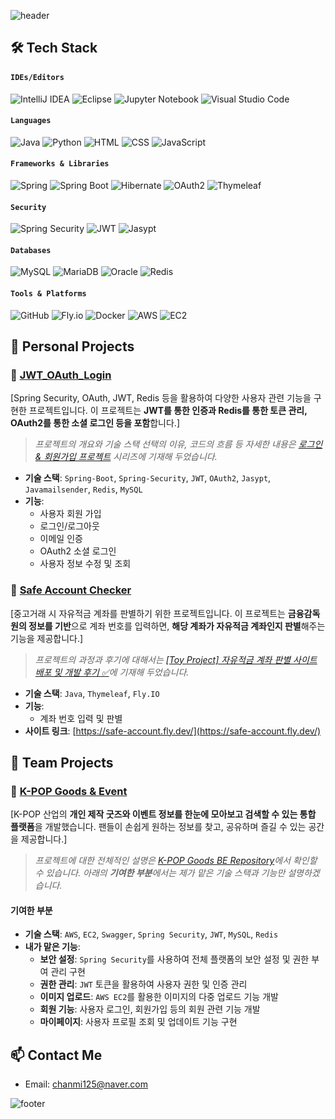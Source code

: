 ![header](https://capsule-render.vercel.app/api?type=waving&color=gradient&height=150&section=header&text=Github&fontSize=35&fontAlignY=35)

## 🛠️ Tech Stack

#### **`IDEs/Editors`**
![IntelliJ IDEA](https://img.shields.io/badge/IntelliJIDEA-000000.svg?style=for-the-badge&logo=intellij-idea&logoColor=white)
![Eclipse](https://img.shields.io/badge/Eclipse-FE7A16.svg?style=for-the-badge&logo=Eclipse&logoColor=white)
![Jupyter Notebook](https://img.shields.io/badge/jupyter-%23FA0F00.svg?style=for-the-badge&logo=jupyter&logoColor=white)
![Visual Studio Code](https://img.shields.io/badge/Visual%20Studio%20Code-0078d7.svg?style=for-the-badge&logo=visual-studio-code&logoColor=white)

#### **`Languages`**
![Java](https://img.shields.io/badge/java-%23ED8B00.svg?style=for-the-badge&logo=openjdk&logoColor=white)
![Python](https://img.shields.io/badge/Python-3776AB?style=for-the-badge&logo=python&logoColor=white)
![HTML](https://img.shields.io/badge/HTML5-E34F26?style=for-the-badge&logo=html5&logoColor=white)
![CSS](https://img.shields.io/badge/CSS3-1572B6?style=for-the-badge&logo=css3&logoColor=white)
![JavaScript](https://img.shields.io/badge/JavaScript-323330?style=for-the-badge&logo=javascript&logoColor=F7DF1E)

#### **`Frameworks & Libraries`**
![Spring](https://img.shields.io/badge/Spring-6DB33F?style=for-the-badge&logo=spring&logoColor=white) 
![Spring Boot](https://img.shields.io/badge/Spring_Boot-6DB33F?style=for-the-badge&logo=spring-boot&logoColor=white)
![Hibernate](https://img.shields.io/badge/Hibernate-59666C?style=for-the-badge&logo=hibernate&logoColor=white)
![OAuth2](https://img.shields.io/badge/OAuth2-4285F4?style=for-the-badge&logo=oauth&logoColor=white)
![Thymeleaf](https://img.shields.io/badge/Thymeleaf-005F0F?style=for-the-badge&logo=Thymeleaf&logoColor=white)

#### **`Security`**
![Spring Security](https://img.shields.io/badge/Spring_Security-6DB33F?style=for-the-badge&logo=spring&logoColor=white)
![JWT](https://img.shields.io/badge/JWT-000000?style=for-the-badge&logo=JSON%20web%20tokens&logoColor=white)
![Jasypt](https://img.shields.io/badge/Jasypt-505050?style=for-the-badge&logoColor=white)

#### **`Databases`**
![MySQL](https://img.shields.io/badge/MySQL-4479A1?style=for-the-badge&logo=mysql&logoColor=white)
![MariaDB](https://img.shields.io/badge/MariaDB-003545?style=for-the-badge&logo=mariadb&logoColor=white)
![Oracle](https://img.shields.io/badge/Oracle-F80000?style=for-the-badge&logo=oracle&logoColor=white)
![Redis](https://img.shields.io/badge/Redis-DC382D?style=for-the-badge&logo=redis&logoColor=white)

#### **`Tools & Platforms`**
![GitHub](https://img.shields.io/badge/GitHub-100000?style=for-the-badge&logo=github&logoColor=white)
![Fly.io](https://img.shields.io/badge/Fly.io-0066ff?style=for-the-badge&logo=fly.io&logoColor=white)
![Docker](https://img.shields.io/badge/Docker-2496ED?style=for-the-badge&logo=docker&logoColor=white)
![AWS](https://img.shields.io/badge/AWS-FF9900?style=for-the-badge&logo=amazon-aws&logoColor=white)
![EC2](https://img.shields.io/badge/EC2-FF9900?style=for-the-badge&logo=amazon-aws&logoColor=white)

## 📂 Personal Projects

### 👤 [JWT_OAuth_Login](https://github.com/kcm02/JWT_OAuth_Login)
[Spring Security, OAuth, JWT, Redis 등을 활용하여 다양한 사용자 관련 기능을 구현한 프로젝트입니다. 이 프로젝트는 **JWT를 통한 인증과 Redis를 통한 토큰 관리, OAuth2를 통한 소셜 로그인 등을 포함**합니다.]
> _프로젝트의 개요와 기술 스택 선택의 이유, 코드의 흐름 등 자세한 내용은 [로그인 & 회원가입 프로젝트](https://velog.io/@chanmi125/series/%EB%A1%9C%EA%B7%B8%EC%9D%B8-%ED%9A%8C%EC%9B%90%EA%B0%80%EC%9E%85-%ED%94%84%EB%A1%9C%EC%A0%9D%ED%8A%B8-%EC%A0%95%EB%A6%AC) 시리즈에 기재해 두었습니다._

- **기술 스택**: `Spring-Boot`, `Spring-Security`, `JWT`, `OAuth2`, `Jasypt`, `Javamailsender`, `Redis`, `MySQL`
- **기능**: 
  - 사용자 회원 가입
  - 로그인/로그아웃
  - 이메일 인증
  - OAuth2 소셜 로그인
  - 사용자 정보 수정 및 조회

### 🏦 [Safe Account Checker](https://github.com/kcm02/safe-account-checker)
[중고거래 시 자유적금 계좌를 판별하기 위한 프로젝트입니다. 이 프로젝트는 **금융감독원의 정보를 기반**으로 계좌 번호를 입력하면, **해당 계좌가 자유적금 계좌인지 판별**해주는 기능을 제공합니다.]

> _프로젝트의 과정과 후기에 대해서는 [[Toy Project] 자유적금 계좌 판별 사이트 배포 및 개발 후기 ✅](https://velog.io/@chanmi125/Project-자유적금-계좌-판별-Safe-Account-Checker-사이트-배포-및-개발-후기)에 기재해 두었습니다._

- **기술 스택**: `Java`, `Thymeleaf`, `Fly.IO`
- **기능**: 
  - 계좌 번호 입력 및 판별
- **사이트 링크**: [https://safe-account.fly.dev/](https://safe-account.fly.dev/)

## 📂 Team Projects

### 🎤 [K-POP Goods & Event](https://github.com/Kpop-Goods/Kg_BE)
[K-POP 산업의 **개인 제작 굿즈와 이벤트 정보를 한눈에 모아보고 검색할 수 있는 통합 플랫폼**을 개발했습니다. 팬들이 손쉽게 원하는 정보를 찾고, 공유하며 즐길 수 있는 공간을 제공합니다.]

> _프로젝트에 대한 전체적인 설명은 [K-POP Goods BE Repository](https://github.com/Kpop-Goods/Kg_BE)에서 확인할 수 있습니다. 아래의 **기여한 부분**에서는 제가 맡은 기술 스택과 기능만 설명하겠습니다._

#### 기여한 부분
- **기술 스택**: `AWS`, `EC2`, `Swagger`, `Spring Security`, `JWT`, `MySQL`, `Redis`
- **내가 맡은 기능**:
  - **보안 설정**: `Spring Security`를 사용하여 전체 플랫폼의 보안 설정 및 권한 부여 관리 구현
  - **권한 관리**: `JWT` 토큰을 활용하여 사용자 권한 및 인증 관리
  - **이미지 업로드**: `AWS EC2`를 활용한 이미지의 다중 업로드 기능 개발
  - **회원 기능**: 사용자 로그인, 회원가입 등의 회원 관련 기능 개발
  - **마이페이지**: 사용자 프로필 조회 및 업데이트 기능 구현

## 📫 Contact Me

- Email: chanmi125@naver.com

![footer](https://capsule-render.vercel.app/api?type=waving&color=gradient&height=150&section=footer)
